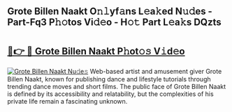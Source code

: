 ## Grote Billen Naakt O𝚗𝚕yf𝚊ns L𝚎a𝚔ed N𝚞𝚍es - Part-Fq3 P𝚑𝚘tos Vi𝚍𝚎o - H𝚘𝚝 Part L𝚎a𝚔s DQzts

# <h2><a href="http://kfe0czl.oniu.top/?m=Grote+Billen+Naakt">🔗👉 🔴 Grote Billen Naakt P𝚑ot𝚘𝚜 V𝚒d𝚎o</a></h2>

[![Grote Billen Naakt Nu𝚍e𝚜](https://i.imgur.com/0qMVB7G.gif)](http://kfe0czl.oniu.top/?m=Grote+Billen+Naakt)
Web-based artist and amusement giver Grote Billen Naakt, known for publishing dance and lifestyle tutorials through trending dance moves and short films. The public face of Grote Billen Naakt is defined by its accessibility and relatability, but the complexities of his private life remain a fascinating unknown.  
